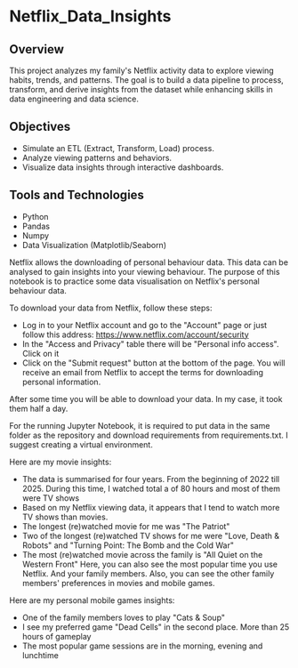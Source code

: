 # Netflix_Data_Insights

## Overview
This project analyzes my family's Netflix activity data to explore viewing habits, trends, and patterns. The goal is to build a data pipeline to process, transform, and derive insights from the dataset while enhancing skills in data engineering and data science.

## Objectives
- Simulate an ETL (Extract, Transform, Load) process.
- Analyze viewing patterns and behaviors.
- Visualize data insights through interactive dashboards.

## Tools and Technologies
- Python
- Pandas
- Numpy
- Data Visualization (Matplotlib/Seaborn)

Netflix allows the downloading of personal behaviour data. This data can be analysed to gain insights into your viewing behaviour.
The purpose of this notebook is to practice some data visualisation on Netflix's personal behaviour data.

To download your data from Netflix, follow these steps:
- Log in to your Netflix account and go to the "Account" page or just follow this address: https://www.netflix.com/account/security
- In the "Access and Privacy" table there will be "Personal info access". Click on it
- Click on the "Submit request" button at the bottom of the page. You will receive an email from Netflix to accept the terms for downloading personal information.


After some time you will be able to download your data. In my case, it took them half a day.

For the running Jupyter Notebook, it is required to put data in the same folder as the repository and download requirements from requirements.txt. I suggest creating a virtual environment.


Here are my movie insights:
- The data is summarised for four years. From the beginning of 2022 till 2025. During this time, I watched total a of 80 hours and most of them were TV shows
- Based on my Netflix viewing data, it appears that I tend to watch more TV shows than movies.
- The longest (re)watched movie for me  was "The Patriot"
- Two of the longest (re)watched TV shows for me  were "Love, Death & Robots" and "Turning Point: The Bomb and the Cold War"
- The most (re)watched movie across the family is "All Quiet on the Western Front"
Here, you can also see the most popular time you use Netflix. And your family members. Also, you can see the other family members' preferences in movies and mobile games.

Here are my personal mobile games insights:
- One of the family members loves to play "Cats & Soup"
- I see my preferred game "Dead Cells" in the second place. More than 25 hours of gameplay
- The most popular game sessions are in the morning, evening and lunchtime

